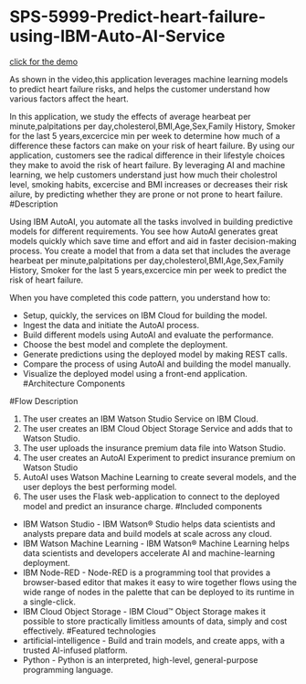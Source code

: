 # SPS-5999-Predict-heart-failure-using-IBM-Auto-AI-Service
[click for the demo](https://www.youtube.com/watch?v=YwEWx-rL0tE)
<p> As shown in the video,this application leverages machine learning models to predict heart failure risks, and helps the customer understand how various factors affect the heart.

<p>
 In this application, we study the effects of average hearbeat per minute,palpitations per day,cholesterol,BMI,Age,Sex,Family History, Smoker for the last 5 years,excercice min per week to determine how much of a difference these factors can make on your risk of heart failure. By using our application, customers see the radical difference in their lifestyle choices they make to avoid the risk of heart failure. By leveraging AI and machine learning, we help customers understand just how much their cholestrol level, smoking habits, excercise and BMI  increases or decreases their risk ailure, by predicting whether they are prone  or not prone to heart failure.
#Description
<p>
 Using IBM AutoAI, you automate all the tasks involved in building predictive models for different requirements. You see how AutoAI generates great models quickly which save time and effort and aid in faster decision-making process. You create a model that from a data set that includes the average hearbeat per minute,palpitations per day,cholesterol,BMI,Age,Sex,Family History, Smoker for the last 5 years,excercice min per week  to predict the risk of heart failure.

<p>When you have completed this code pattern, you understand how to:

- Setup, quickly, the services on IBM Cloud for building the model.
- Ingest the data and initiate the AutoAI process.
- Build different models using AutoAI and evaluate the performance.
- Choose the best model and complete the deployment.
- Generate predictions using the deployed model by making REST calls.
- Compare the process of using AutoAI and building the model manually.
- Visualize the deployed model using a front-end application.
#Architecture Components


#Flow Description
1. The user creates an IBM Watson Studio Service on IBM Cloud.
2. The user creates an IBM Cloud Object Storage Service and adds that to Watson Studio.
3. The user uploads the insurance premium data file into Watson Studio.
4. The user creates an AutoAI Experiment to predict insurance premium on Watson Studio
5. AutoAI uses Watson Machine Learning to create several models, and the user deploys the best performing model.
5. The user uses the Flask web-application to connect to the deployed model and predict an insurance charge.
#Included components
* IBM Watson Studio - IBM Watson® Studio helps data scientists and analysts prepare data and build models at scale across any cloud.
* IBM Watson Machine Learning - IBM Watson® Machine Learning helps data scientists and developers accelerate AI and machine-learning deployment.
* IBM Node-RED - Node-RED is a programming tool that provides a browser-based editor that makes it easy to wire together flows using the wide range of nodes in the palette that                 can be deployed to its runtime in a single-click.
* IBM Cloud Object Storage - IBM Cloud™ Object Storage makes it possible to store practically limitless amounts of data, simply and cost effectively.
#Featured technologies
* artificial-intelligence - Build and train models, and create apps, with a trusted AI-infused platform.
* Python - Python is an interpreted, high-level, general-purpose programming language.


